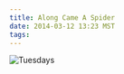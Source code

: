 ```yaml
---
title: Along Came A Spider
date: 2014-03-12 13:23 MST
tags:
---
```


<img src="/images/along-came-a-spider_manvsmagic.png" alt="Tuesdays" />
